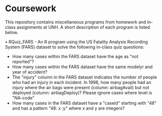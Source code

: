 # Coursework
This repository contains miscellaneous programs from homework and in-class assignments at UNH. A short description of each program is listed below.

• RQuiz_FARS - An R program using the US Fatality Analysis Recording System (FARS) dataset to solve the following in-class quiz questions:

- How many cases within the FARS dataset have the age as "not reported"?
- How many cases within the FARS dataset have the same modelyr and year of accident?
- The "injury" column in the FARS dataset indicates the number of people who had an injury in each incident. In 1998, how many               people had an injury where the air bags were present (column: airbagAvail) but not deployed (column: airbagDeploy)? Please ignore         cases where level is "NA-code"
- How many cases in the FARS dataset have a "caseid" starting with "48" and has a pattern "48: x :y" where x and y are integers?



